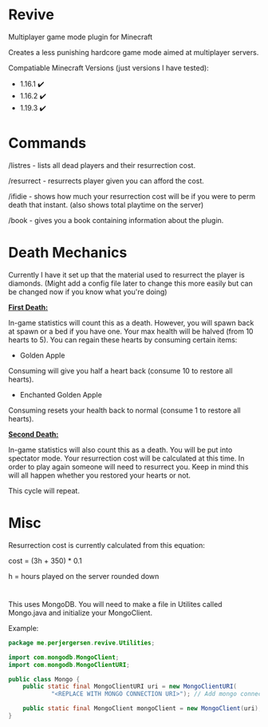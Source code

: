 # Revive
Multiplayer game mode plugin for Minecraft

Creates a less punishing hardcore game mode aimed at multiplayer servers.

Compatiable Minecraft Versions (just versions I have tested):

- 1.16.1 :heavy_check_mark:
- 1.16.2 :heavy_check_mark:
- 1.19.3 :heavy_check_mark:

# Commands
/listres - lists all dead players and their resurrection cost.

/resurrect <player> - resurrects player given you can afford the cost.

/ifidie - shows how much your resurrection cost will be if you were to perm death that instant. (also shows total playtime on the server)

/book - gives you a book containing information about the plugin.

# Death Mechanics
Currently I have it set up that the material used to resurrect the player is diamonds. (Might add a config file later to change this more easily but can be changed now 
if you know what you're doing)

**<ins>First Death:</ins>**

In-game statistics will count this as a death. However, you will spawn back at spawn or a bed if you have one. Your max health will be halved (from 10 hearts to 5).
You can regain these hearts by consuming certain items:

- Golden Apple

Consuming will give you half a heart back (consume 10 to restore all hearts).

- Enchanted Golden Apple

Consuming resets your health back to normal (consume 1 to restore all hearts).

**<ins>Second Death:</ins>**

In-game statistics will also count this as a death. You will be put into spectator mode. Your resurrection cost will be calculated at this time. 
In order to play again someone will need to resurrect you. Keep in mind this will all happen whether you restored your hearts or not.

This cycle will repeat.

# Misc
Resurrection cost is currently calculated from this equation:

cost = (3h + 350) * 0.1

h = hours played on the server rounded down

#

This uses MongoDB. You will need to make a file in Utilites called Mongo.java and initialize your MongoClient.

Example:

```java
package me.perjergersen.revive.Utilities;

import com.mongodb.MongoClient;
import com.mongodb.MongoClientURI;

public class Mongo {
    public static final MongoClientURI uri = new MongoClientURI(
            "<REPLACE WITH MONGO CONNECTION URI>"); // Add mongo connection URI

    public static final MongoClient mongoClient = new MongoClient(uri);
}
```
